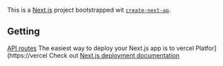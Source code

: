This is a [Next.js](https://nextjs.org) project bootstrapped wit [`create-next-ap`](https://nextjs.org/docs/pages/api-reference/create-next-app).
## Getting
[API routes](https://nextjs.org/docs/pages/building-your-pplication/routng/aproutes)
The easiest way to deploy your Next.js app is to vercel Platfor](https://vercel
Check out [Next.js deployment documentation](https://nextjs.org/docs/pages/building-your-application/deployin) 
